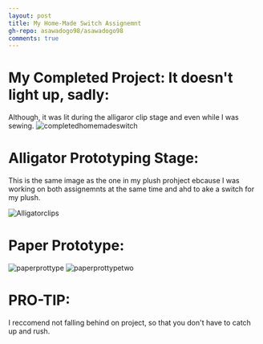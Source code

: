 ```yaml
---
layout: post
title: My Home-Made Switch Assignemnt
gh-repo: asawadogo98/asawadogo98
comments: true
---
```

# My Completed Project: It doesn't light up, sadly:
Although, it was lit during the alligaror clip stage and even while I was sewing.
![completedhomemadeswitch](https://asawadogo98.github.io/assets/img/IMG-3007.jpg)
# Alligator Prototyping Stage:
This is the same image as the one in my plush prohject ebcause I was working on both assignemnts at the same time and ahd to ake a switch for my plush.

![Alligatorclips](https://asawadogo98.github.io/assets/img/Alligatorcliplushy.png)
# Paper Prototype:
![paperprottype](https://asawadogo98.github.io/assets/img/IMG-3009.jpg)
![paperprottypetwo](https://asawadogo98.github.io/assets/img/IMG-3010.jpg)
# PRO-TIP:
I reccomend not falling behind on project, so that you don't have to catch up and rush.
